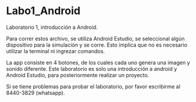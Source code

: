 # Labo1_Android
Laboratorio 1, introducción a Android.


Para correr estos archivo, se utiliza Android Estudio, se seleccional algún dispositivo para la simulación y se corre.
Esto implica que no es necesario utilizar la terminal ni ingrezar comandos.

La app consiste en 4 botones, de los cuales cada uno genera una imagen y sonido diferente. Este laboratorio es solo una introducción a android y Android Estudio, para posteriormente realizar un proyecto.

Si se tiene problemas para probar el laboratorio, por favor escribirme al 8440-3829 (whatsapp).
